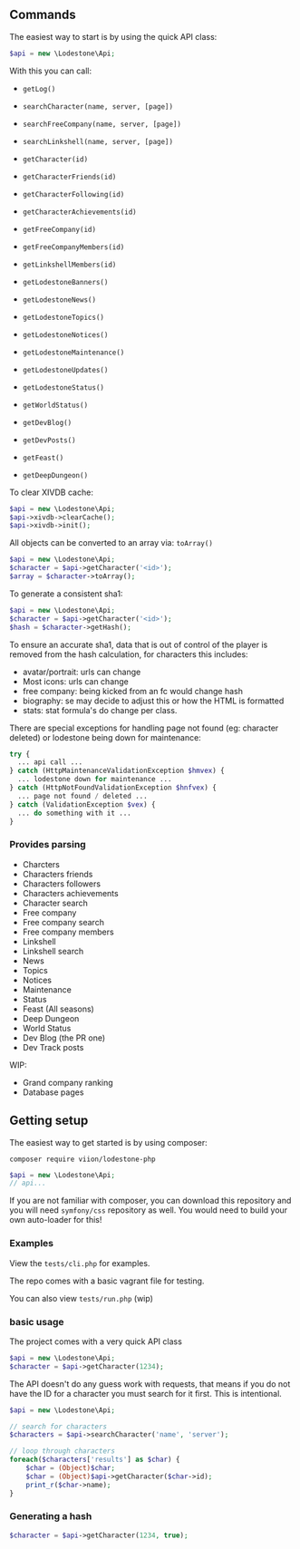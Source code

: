

## Commands

The easiest way to start is by using the quick API class:

```php
$api = new \Lodestone\Api;
```

With this you can call:
- `getLog()`
- `searchCharacter(name, server, [page])`
- `searchFreeCompany(name, server, [page])`
- `searchLinkshell(name, server, [page])`

- `getCharacter(id)`
- `getCharacterFriends(id)`
- `getCharacterFollowing(id)`
- `getCharacterAchievements(id)`

- `getFreeCompany(id)`
- `getFreeCompanyMembers(id)`

- `getLinkshellMembers(id)`

- `getLodestoneBanners()`
- `getLodestoneNews()`
- `getLodestoneTopics()`
- `getLodestoneNotices()`
- `getLodestoneMaintenance()`
- `getLodestoneUpdates()`
- `getLodestoneStatus()`

- `getWorldStatus()`
- `getDevBlog()`
- `getDevPosts()`
- `getFeast()`
- `getDeepDungeon()`

To clear XIVDB cache:

```php
$api = new \Lodestone\Api;
$api->xivdb->clearCache();
$api->xivdb->init();
```

All objects can be converted to an array via: `toArray()`

```php
$api = new \Lodestone\Api;
$character = $api->getCharacter('<id>');
$array = $character->toArray();
```

To generate a consistent sha1:

```php
$api = new \Lodestone\Api;
$character = $api->getCharacter('<id>');
$hash = $character->getHash();
```

To ensure an accurate sha1, data that is out of control of the player is removed from the hash calculation, for characters this includes:

- avatar/portrait: urls can change
- Most icons: urls can change
- free company: being kicked from an fc would change hash
- biography: se may decide to adjust this or how the HTML is formatted
- stats: stat formula's do change per class.

There are special exceptions for handling page not found (eg: character deleted) or lodestone being down for maintenance:

```php
try {
  ... api call ...
} catch (HttpMaintenanceValidationException $hmvex) {
  ... lodestone down for maintenance ...
} catch (HttpNotFoundValidationException $hnfvex) {
  ... page not found / deleted ...
} catch (ValidationException $vex) {
  ... do something with it ...
}
```

### Provides parsing

- Charcters
- Characters friends
- Characters followers
- Characters achievements
- Character search
- Free company
- Free company search
- Free company members
- Linkshell
- Linkshell search
- News
- Topics
- Notices
- Maintenance
- Status
- Feast (All seasons)
- Deep Dungeon
- World Status
- Dev Blog (the PR one)
- Dev Track posts


WIP:
- Grand company ranking
- Database pages


## Getting setup

The easiest way to get started is by using composer:

```shell
composer require viion/lodestone-php
```

```php
$api = new \Lodestone\Api;
// api...
```

If you are not familiar with composer, you can download this repository and you will need `symfony/css` repository as well. You would need to build your own auto-loader for this!


### Examples
View the `tests/cli.php` for examples.

The repo comes with a basic vagrant file for testing.

You can also view `tests/run.php` (wip)


### basic usage

The project comes with a very quick API class

```php
$api = new \Lodestone\Api;
$character = $api->getCharacter(1234);
```

The API doesn't do any guess work with requests, that means if you do not have the ID for a character you must search for it first. This is intentional.

```php
$api = new \Lodestone\Api;

// search for characters
$characters = $api->searchCharacter('name', 'server');

// loop through characters
foreach($characters['results'] as $char) {
    $char = (Object)$char;
    $char = (Object)$api->getCharacter($char->id);
    print_r($char->name);
}
```


### Generating a hash

```php
$character = $api->getCharacter(1234, true);
```
